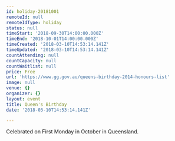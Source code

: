 ```yaml
---
id: holiday-20181001
remoteId: null
remoteIdType: holiday
status: null
timeStart: '2018-09-30T14:00:00.000Z'
timeEnd: '2018-10-01T14:00:00.000Z'
timeCreated: '2018-03-10T14:53:14.141Z'
timeUpdated: '2018-03-10T14:53:14.141Z'
countAttending: null
countCapacity: null
countWaitlist: null
price: Free
url: 'https://www.gg.gov.au/queens-birthday-2014-honours-list'
image: null
venue: {}
organizer: {}
layout: event
title: Queen's Birthday
date: '2018-03-10T14:53:14.141Z'

---
```

Celebrated on First Monday in October in Queensland.
